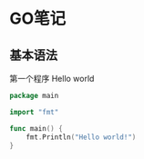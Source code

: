# GO笔记


## 基本语法

第一个程序 Hello world

```go
package main

import "fmt"

func main() {
    fmt.Println("Hello world!")
}
```


<script setup>
import GoEditor from "../../src/components/GoEditor.vue"

const HelloDemo = `\
package main

import "fmt"

func main() {
    fmt.Println("Hello world!")
}\
`

</script>


<!-- <GoEditor :code="HelloDemo" />
 -->